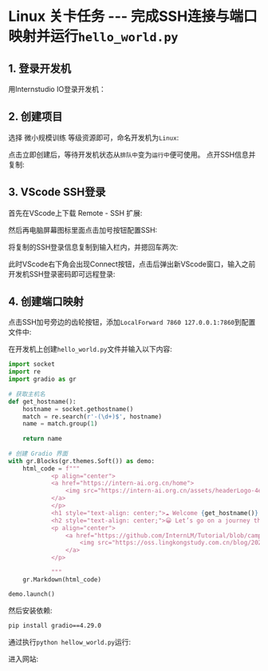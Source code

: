 # Linux 关卡任务 --- 完成SSH连接与端口映射并运行`hello_world.py`

## 1. 登录开发机
用Internstudio IO登录开发机：

## 2. 创建项目
选择 微小规模训练 等级资源即可，命名开发机为`Linux`:

点击立即创建后，等待开发机状态从`排队中`变为`运行中`便可使用。
点开SSH信息并复制:


## 3. VScode SSH登录
首先在VScode上下载 Remote - SSH 扩展:

然后再电脑屏幕图标里面点击加号按钮配置SSH:

将复制的SSH登录信息复制到输入栏内，并摁回车两次:

此时VScode右下角会出现Connect按钮，点击后弹出新VScode窗口，输入之前开发机SSH登录密码即可远程登录:


## 4. 创建端口映射
点击SSH加号旁边的齿轮按钮，添加`LocalForward 7860 127.0.0.1:7860`到配置文件中:


在开发机上创建`hello_world.py`文件并输入以下内容:
```python
import socket
import re
import gradio as gr
 
# 获取主机名
def get_hostname():
    hostname = socket.gethostname()
    match = re.search(r'-(\d+)$', hostname)
    name = match.group(1)
    
    return name
 
# 创建 Gradio 界面
with gr.Blocks(gr.themes.Soft()) as demo:
    html_code = f"""
            <p align="center">
            <a href="https://intern-ai.org.cn/home">
                <img src="https://intern-ai.org.cn/assets/headerLogo-4ea34f23.svg" alt="Logo" width="20%" style="border-radius: 5px;">
            </a>
            </p>
            <h1 style="text-align: center;">☁️ Welcome {get_hostname()} user, welcome to the ShuSheng LLM Practical Camp Course!</h1>
            <h2 style="text-align: center;">😀 Let’s go on a journey through ShuSheng Island together.</h2>
            <p align="center">
                <a href="https://github.com/InternLM/Tutorial/blob/camp3">
                    <img src="https://oss.lingkongstudy.com.cn/blog/202406301604074.jpg" alt="Logo" width="20%" style="border-radius: 5px;">
                </a>
            </p>

            """
    gr.Markdown(html_code)

demo.launch()
```

然后安装依赖:
```bash
pip install gradio==4.29.0
```
通过执行`python hellow_world.py`运行:

进入网站:

